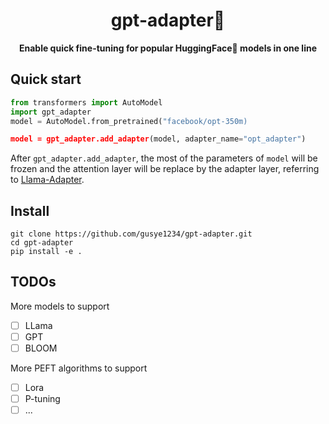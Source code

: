 <div align="center">
  <h1>gpt-adapter🫥</h1>
  <p><strong>Enable quick fine-tuning for popular HuggingFace🤗 models in one line</strong></p>
</div>



## Quick start

```python
from transformers import AutoModel
import gpt_adapter
model = AutoModel.from_pretrained("facebook/opt-350m)

model = gpt_adapter.add_adapter(model, adapter_name="opt_adapter")
```

After `gpt_adapter.add_adapter`, the most of the parameters of `model` will be frozen and the attention layer will be replace by the adapter layer, referring to [Llama-Adapter](https://arxiv.org/pdf/2303.16199.pdf).



## Install

```
git clone https://github.com/gusye1234/gpt-adapter.git
cd gpt-adapter
pip install -e .
```

## TODOs

More models to support

- [ ] LLama
- [ ] GPT
- [ ] BLOOM

More PEFT algorithms to support

- [ ] Lora
- [ ] P-tuning
- [ ] ...
